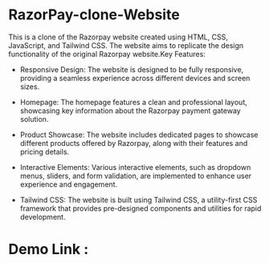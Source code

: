 # RazorPay-clone-Website
This is a clone of the Razorpay website created using HTML, CSS, JavaScript, and Tailwind CSS. The website aims to replicate the design functionality of the original Razorpay website.Key Features:

- Responsive Design: The website is designed to be fully responsive, providing a seamless experience across different devices and screen sizes.

- Homepage: The homepage features a clean and professional layout, showcasing key information about the Razorpay payment gateway solution.

- Product Showcase: The website includes dedicated pages to showcase different products offered by Razorpay, along with their features and pricing details.

- Interactive Elements: Various interactive elements, such as dropdown menus, sliders, and form validation, are implemented to enhance user experience and engagement.

- Tailwind CSS: The website is built using Tailwind CSS, a utility-first CSS framework that provides pre-designed components and utilities for rapid development.

# Demo Link :

